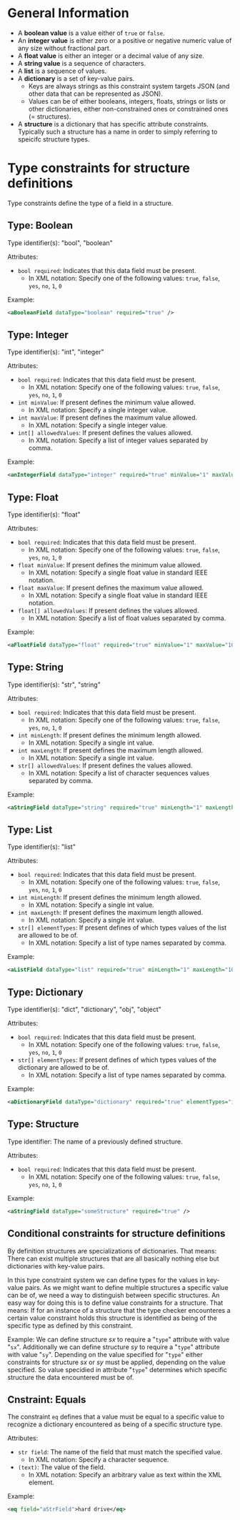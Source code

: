 General Information
===================

* A **boolean value** is a value either of `true` or `false`.
* An **integer value** is either zero or a positive or negative numeric value of any size without fractional part.
* A **float value** is either an integer or a decimal value of any size.
* A **string value** is a sequence of characters.
* A **list** is a sequence of values.
* A **dictionary** is a set of key-value pairs.
	* Keys are always strings as this constraint system targets JSON (and other data that can be represented as JSON).
	* Values can be of either booleans, integers, floats, strings or lists or other dictionaries, either non-constrained ones or constrained ones (= structures).
* A **structure** is a dictionary that has specific attribute constraints. Typically such a structure has a name in order to simply referring to speicifc structure types.

Type constraints for structure definitions
==========================================

Type constraints define the type of a field in a structure.

Type: Boolean
-------------

Type identifier(s): "bool", "boolean"

Attributes:

* `bool required`: Indicates that this data field must be present.
	* In XML notation: Specify one of the following values: `true`, `false`, `yes`, `no`, `1`, `0`

Example:

```xml
<aBooleanField dataType="boolean" required="true" />
```

Type: Integer
-------------

Type identifier(s): "int", "integer"

Attributes:

* `bool required`: Indicates that this data field must be present.
	* In XML notation: Specify one of the following values: `true`, `false`, `yes`, `no`, `1`, `0`
* `int minValue`: If present defines the minimum value allowed.
	* In XML notation: Specify a single integer value.
* `int maxValue`: If present defines the maximum value allowed.
	* In XML notation: Specify a single integer value.
* `int[] allowedValues`: If present defines the values allowed.
	* In XML notation: Specify a list of integer values separated by comma.

Example:

```xml
<anIntegerField dataType="integer" required="true" minValue="1" maxValue="1000" allowedValues="1, 10, 100, 1000" />
```

Type: Float
-----------

Type identifier(s): "float"

Attributes:

* `bool required`: Indicates that this data field must be present.
	* In XML notation: Specify one of the following values: `true`, `false`, `yes`, `no`, `1`, `0`
* `float minValue`: If present defines the minimum value allowed.
	* In XML notation: Specify a single float value in standard IEEE notation.
* `float maxValue`: If present defines the maximum value allowed.
	* In XML notation: Specify a single float value in standard IEEE notation.
* `float[] allowedValues`: If present defines the values allowed.
	* In XML notation: Specify a list of float values separated by comma.

Example:

```xml
<aFloatField dataType="float" required="true" minValue="1" maxValue="1000" allowedValues="1.23, 2.34, 3.45, 4.56" />
```

Type: String
------------

Type identifier(s): "str", "string"

Attributes:

* `bool required`: Indicates that this data field must be present.
	* In XML notation: Specify one of the following values: `true`, `false`, `yes`, `no`, `1`, `0`
* `int minLength`: If present defines the minimum length allowed.
	* In XML notation: Specify a single int value.
* `int maxLength`: If present defines the maximum length allowed.
	* In XML notation: Specify a single int value.
* `str[] allowedValues`: If present defines the values allowed.
	* In XML notation: Specify a list of character sequences values separated by comma.

Example:

```xml
<aStringField dataType="string" required="true" minLength="1" maxLength="1000" allowedValues="foo, bar, some string value, another string value" />
```

Type: List
----------

Type identifier(s): "list"

Attributes:

* `bool required`: Indicates that this data field must be present.
	* In XML notation: Specify one of the following values: `true`, `false`, `yes`, `no`, `1`, `0`
* `int minLength`: If present defines the minimum length allowed.
	* In XML notation: Specify a single int value.
* `int maxLength`: If present defines the maximum length allowed.
	* In XML notation: Specify a single int value.
* `str[] elementTypes`: If present defines of which types values of the list are allowed to be of.
	* In XML notation: Specify a list of type names separated by comma.

Example:

```xml
<aListField dataType="list" required="true" minLength="1" maxLength="1000" elementTypes="int, str, someStructure" />
```

Type: Dictionary
----------------

Type identifier(s): "dict", "dictionary", "obj", "object"

Attributes:

* `bool required`: Indicates that this data field must be present.
	* In XML notation: Specify one of the following values: `true`, `false`, `yes`, `no`, `1`, `0`
* `str[] elementTypes`: If present defines of which types values of the dictionary are allowed to be of.
	* In XML notation: Specify a list of type names separated by comma.

Example:

```xml
<aDictionaryField dataType="dictionary" required="true" elementTypes="int, str, someStructure" />
```

Type: Structure
---------------

Type identifier: The name of a previously defined structure.

Attributes:

* `bool required`: Indicates that this data field must be present.
	* In XML notation: Specify one of the following values: `true`, `false`, `yes`, `no`, `1`, `0`

Example:

```xml
<aStringField dataType="someStructure" required="true" />
```

Conditional constraints for structure definitions
-------------------------------------------------

By definition structures are specializations of dictionaries. That means: There can exist multiple structures that are all basically nothing else but dictionaries with key-value pairs.

In this type constraint system we can define types for the values in key-value pairs. As we might want to define multiple structures a specific value can be of, we need a way to distinguish between specific structures. An easy way for doing this is to define value constraints for a structure. That means: If for an instance of a structure that the type checker encounteres a certain value constraint holds this structure is identified as being of the specific type as defined by this constraint.

Example: We can define structure *sx* to require a "`type`" attribute with value "`sx`". Additionally we can define structure *sy* to require a "`type`" attribute with value "`sy`". Depending on the value specified for "`type`" either constraints for structure *sx* or *sy* must be applied, depending on the value specified. So value specidied in attribute "`type`" determines which specific structure the data encountered must be of.

Cnstraint: Equals
-----------------

The constraint `eq` defines that a value must be equal to a specific value to recognize a dictionary encountered as being of a specific structure type.

Attributes:

* `str field`: The name of the field that must match the specified value.
	* In XML notation: Specify a character sequence.
* `(text)`: The value of the field.
	* In XML notation: Specify an arbitrary value as text within the XML element.

Example:

```xml
<eq field="aStrField">hard drive</eq>
```



